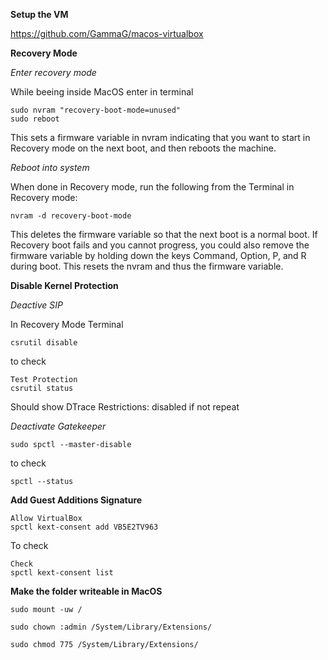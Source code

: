 **Setup the VM**

https://github.com/GammaG/macos-virtualbox

**Recovery Mode**

*Enter recovery mode*

While beeing inside MacOS enter in terminal

    sudo nvram "recovery-boot-mode=unused"
    sudo reboot

This sets a firmware variable in nvram indicating that you want to start in Recovery mode on the next boot, and then reboots the machine.

*Reboot into system*

When done in Recovery mode, run the following from the Terminal in Recovery mode:

    nvram -d recovery-boot-mode

This deletes the firmware variable so that the next boot is a normal boot.
If Recovery boot fails and you cannot progress, you could also remove the firmware variable by holding down the keys Command, Option, P, and R during boot. This resets the nvram and thus the firmware variable.

**Disable Kernel Protection**

*Deactive SIP*

In Recovery Mode Terminal

    csrutil disable

to check

    Test Protection
    csrutil status 

Should show DTrace Restrictions: disabled if not repeat


*Deactivate Gatekeeper*

    sudo spctl --master-disable

to check

    spctl --status

**Add Guest Additions Signature**

    Allow VirtualBox
    spctl kext-consent add VB5E2TV963

To check

    Check
    spctl kext-consent list

**Make the folder writeable in MacOS**

    sudo mount -uw /

    sudo chown :admin /System/Library/Extensions/

    sudo chmod 775 /System/Library/Extensions/ 